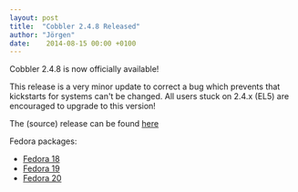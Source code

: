 ```yaml
---
layout: post
title:  "Cobbler 2.4.8 Released"
author: "Jörgen"
date:    2014-08-15 00:00 +0100
---
```


Cobbler 2.4.8 is now officially available!

This release is a very minor update to correct a bug which prevents that kickstarts for systems can't be changed.
All users stuck on 2.4.x (EL5) are encouraged to upgrade to this version!

The (source) release can be found <a href="https://github.com/cobbler/cobbler/releases/tag/v2.4.8">here</a>

Fedora packages:

- <a href="http://download.opensuse.org/repositories/home:/libertas-ict:/cobbler24/Fedora_18/">Fedora 18</a>
- <a href="http://download.opensuse.org/repositories/home:/libertas-ict:/cobbler24/Fedora_19/">Fedora 19</a>
- <a href="http://download.opensuse.org/repositories/home:/libertas-ict:/cobbler24/Fedora_20/">Fedora 20</a>
